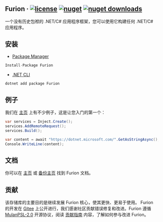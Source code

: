 ## Furion · [![license](https://img.shields.io/badge/license-MulanPSL--2.0-orange)](https://gitee.com/dotnetchina/Furion/blob/master/LICENSE) [![nuget](https://img.shields.io/nuget/v/Furion.svg?cacheSeconds=10800)](https://www.nuget.org/packages/Furion) [![nuget downloads](https://img.shields.io/badge/downloads-970k+-blue)](https://www.nuget.org/profiles/monk.soul) 

一个没有历史包袱的 .NET/C# 应用程序框架，您可以使用它构建任何 .NET/C# 应用程序。

## 安装

- [Package Manager](https://www.nuget.org/packages/Furion)

```cs
Install-Package Furion
```

- [.NET CLI](https://www.nuget.org/packages/Furion)

```cs
dotnet add package Furion
```

## 例子

我们在 [主页](https://dotnetchina.gitee.io/furion) 上有不少例子，这是让您入门的第一个：

```cs
var services = Inject.Create();
services.AddRemoteRequest();
services.Build();

var content = await "https://dotnet.microsoft.com/".GetAsStringAsync();
Console.WriteLine(content);
```

## 文档

你可以在 [主页](https://furion.pro) 或 [备份主页](https://dotnetchina.gitee.io/furion) 找到 Furion 文档。

## 贡献

该存储库的主要目的是继续发展 Furion 核心，使其更快、更易于使用。 Furion 的开发在 [Gitee](https://gitee.com/dotnetchina/Furion) 上公开进行，我们感谢社区贡献错误修复和改进。Furion 遵循 [MulanPSL-2.0](https://gitee.com/dotnetchina/Furion/blob/master/LICENSE) 开源协议，阅读 [贡献指南](https://dotnetchina.gitee.io/furion/docs/contribute) 内容，了解如何参与改进 Furion。
